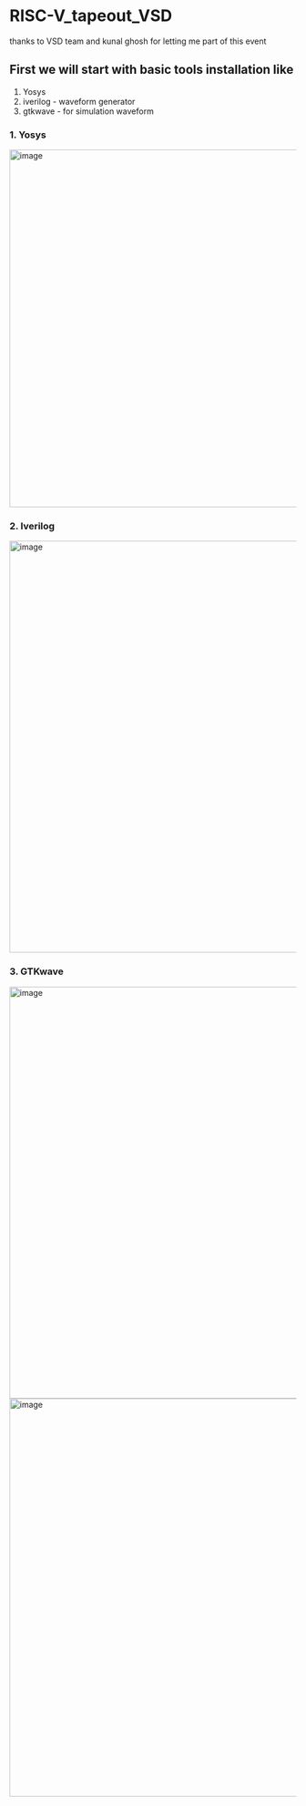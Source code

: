 # RISC-V_tapeout_VSD
thanks to VSD team and kunal ghosh for letting me part of this event

## First we will start with basic tools installation like
1. Yosys
2. iverilog - waveform generator
3. gtkwave - for simulation waveform

### 1. Yosys
<img width="1115" height="628" alt="image" src="https://github.com/user-attachments/assets/5bf4e6ed-8958-420b-92a3-7d5da8f9e09a" />

### 2. Iverilog
<img width="1123" height="723" alt="image" src="https://github.com/user-attachments/assets/5a035a3c-2d20-4f34-b2c0-d39787c85c36" />

### 3. GTKwave
<img width="1123" height="723" alt="image" src="https://github.com/user-attachments/assets/c2142a0d-b67e-48e0-a2d1-7d3a8cdd6974" />

<img width="1052" height="699" alt="image" src="https://github.com/user-attachments/assets/73c45a48-c41c-4a68-9fb5-a939754aa781" />
